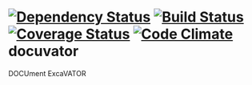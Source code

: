 [![Dependency Status](https://gemnasium.com/kevinjalbert/docuvator.png)](https://gemnasium.com/kevinjalbert/docuvator)
[![Build Status](https://secure.travis-ci.org/kevinjalbert/docuvator.png?branch=master)](http://travis-ci.org/kevinjalbert/docuvator)
[![Coverage Status](https://coveralls.io/repos/kevinjalbert/docuvator/badge.png)](https://coveralls.io/r/kevinjalbert/docuvator)
[![Code Climate](https://codeclimate.com/github/kevinjalbert/docuvator.png)](https://codeclimate.com/github/kevinjalbert/docuvator)
docuvator
=========

DOCUment ExcaVATOR
